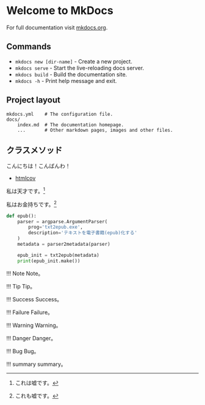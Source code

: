 # Welcome to MkDocs

For full documentation visit [mkdocs.org](https://www.mkdocs.org).

## Commands

* `mkdocs new [dir-name]` - Create a new project.
* `mkdocs serve` - Start the live-reloading docs server.
* `mkdocs build` - Build the documentation site.
* `mkdocs -h` - Print help message and exit.

## Project layout

    mkdocs.yml    # The configuration file.
    docs/
        index.md  # The documentation homepage.
        ...       # Other markdown pages, images and other files.

## クラスメソッド
こんにちは！こんばんわ！

- [htmlcov](/htmlcov/)

私は天才です。[^1]
 
私はお金持ちです。[^2]
 
[^1]: これは嘘です。
[^2]: これも嘘です。

```python
def epub():
    parser = argparse.ArgumentParser(
        prog='txt2epub.exe',
        description='テキストを電子書籍(epub)化する'
    )
    metadata = parser2metadata(parser)

    epub_init = txt2epub(metadata)
    print(epub_init.make())
```

!!! Note
    Note。
 
!!! Tip
    Tip。
 
!!! Success
    Success。
 
!!! Failure
    Failure。
 
!!! Warning
    Warning。
 
!!! Danger
    Danger。
 
!!! Bug
    Bug。
 
!!! summary
    summary。